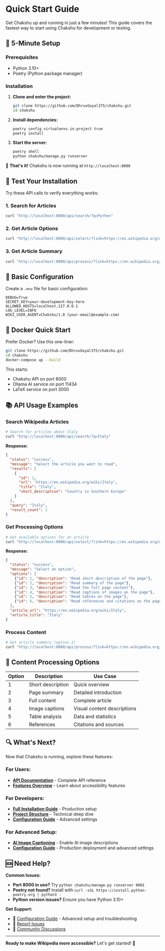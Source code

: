 # Quick Start Guide

Get Chakshu up and running in just a few minutes! This guide covers the fastest way to start using Chakshu for development or testing.

## 🚀 5-Minute Setup

### Prerequisites
- Python 3.10+
- Poetry (Python package manager)

### Installation

1. **Clone and enter the project:**
   ```bash
   git clone https://github.com/DhruvGoyal375/chakshu.git
   cd chakshu
   ```

2. **Install dependencies:**
   ```bash
   poetry config virtualenvs.in-project true
   poetry install
   ```

3. **Start the server:**
   ```bash
   poetry shell
   python chakshu/manage.py runserver
   ```

🎉 **That's it!** Chakshu is now running at `http://localhost:8000`

## 🧪 Test Your Installation

Try these API calls to verify everything works:

### 1. Search for Articles
```bash
curl "http://localhost:8000/api/search/?q=Python"
```

### 2. Get Article Options
```bash
curl "http://localhost:8000/api/select/?link=https://en.wikipedia.org/wiki/Python"
```

### 3. Get Article Summary
```bash
curl "http://localhost:8000/api/process/?link=https://en.wikipedia.org/wiki/Python&option=2"
```

## 🔧 Basic Configuration

Create a `.env` file for basic configuration:

```env
DEBUG=True
SECRET_KEY=your-development-key-here
ALLOWED_HOSTS=localhost,127.0.0.1
LOG_LEVEL=INFO
WIKI_USER_AGENT=Chakshu/1.0 (your-email@example.com)
```

## 🐳 Docker Quick Start

Prefer Docker? Use this one-liner:

```bash
git clone https://github.com/DhruvGoyal375/chakshu.git
cd chakshu
docker-compose up --build
```

This starts:
- Chakshu API on port 8000
- Ollama AI service on port 11434  
- LaTeX service on port 3000

## 📚 API Usage Examples

### Search Wikipedia Articles
```bash
# Search for articles about Italy
curl "http://localhost:8000/api/search/?q=Italy"
```

**Response:**
```json
{
  "status": "success",
  "message": "Select the article you want to read",
  "results": [
    {
      "id": 1,
      "url": "https://en.wikipedia.org/wiki/Italy",
      "title": "Italy",
      "short_description": "Country in Southern Europe"
    }
  ],
  "query": "Italy",
  "result_count": 1
}
```

### Get Processing Options
```bash
# Get available options for an article
curl "http://localhost:8000/api/select/?link=https://en.wikipedia.org/wiki/Italy"
```

**Response:**
```json
{
  "status": "success",
  "message": "Select an option",
  "options": [
    {"id": 1, "description": "Read short description of the page"},
    {"id": 2, "description": "Read summary of the page"},
    {"id": 3, "description": "Read the full page content"},
    {"id": 4, "description": "Read captions of images on the page"},
    {"id": 5, "description": "Read tables on the page"},
    {"id": 6, "description": "Read references and citations on the page"}
  ],
  "article_url": "https://en.wikipedia.org/wiki/Italy",
  "article_title": "Italy"
}
```

### Process Content
```bash
# Get article summary (option 2)
curl "http://localhost:8000/api/process/?link=https://en.wikipedia.org/wiki/Italy&option=2"
```

## 🎯 Content Processing Options

| Option | Description | Use Case |
|--------|-------------|----------|
| 1 | Short description | Quick overview |
| 2 | Page summary | Detailed introduction |
| 3 | Full content | Complete article |
| 4 | Image captions | Visual content descriptions |
| 5 | Table analysis | Data and statistics |
| 6 | References | Citations and sources |

## 🔍 What's Next?

Now that Chakshu is running, explore these features:

### **For Users:**
- **[API Documentation](api/index.md)** - Complete API reference
- **[Features Overview](features/content_processing.md)** - Learn about accessibility features

### **For Developers:**
- **[Full Installation Guide](installation.md)** - Production setup
- **[Project Structure](project_structure.md)** - Technical deep dive
- **[Configuration Guide](configuration.md)** - Advanced settings

### **For Advanced Setup:**
- **[AI Image Captioning](features/image_captioning.md)** - Enable AI image descriptions
- **[Configuration Guide](configuration.md)** - Production deployment and advanced settings

## 🆘 Need Help?

**Common Issues:**
- **Port 8000 in use?** Try `python chakshu/manage.py runserver 8001`
- **Poetry not found?** Install with `curl -sSL https://install.python-poetry.org | python3 -`
- **Python version issues?** Ensure you have Python 3.10+

**Get Support:**
- 📖 [Configuration Guide](configuration.md) - Advanced setup and troubleshooting
- 🐛 [Report Issues](https://github.com/DhruvGoyal375/chakshu/issues)
- 💬 [Community Discussions](https://github.com/DhruvGoyal375/chakshu/discussions)

---

**Ready to make Wikipedia more accessible?** Let's get started! 🌟
